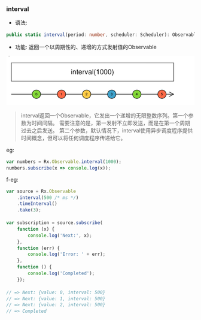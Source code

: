 ### interval

- 语法:

```ts
public static interval(period: number, scheduler: Scheduler): Observable
```

- 功能:
返回一个以周期性的、递增的方式发射值的Observable


![](/assets/rxjs.png)
>interval返回一个Observable，它发出一个递增的无限整数序列。第一个参数为时间间隔。 需要注意的是，第一发射不立即发送，而是在第一个周期过去之后发送。 第二个参数，默认情况下，interval使用异步调度程序提供时间概念，但可以将任何调度程序传递给它。

eg:

```js
var numbers = Rx.Observable.interval(1000);
numbers.subscribe(x => console.log(x));
```

f-eg:

```js
var source = Rx.Observable
    .interval(500 /* ms */)
    .timeInterval()
    .take(3);

var subscription = source.subscribe(
    function (x) {
        console.log('Next:', x);
    },
    function (err) {
        console.log('Error: ' + err);   
    },
    function () {
        console.log('Completed');   
    });

// => Next: {value: 0, interval: 500}
// => Next: {value: 1, interval: 500}
// => Next: {value: 2, interval: 500} 
// => Completed
```


